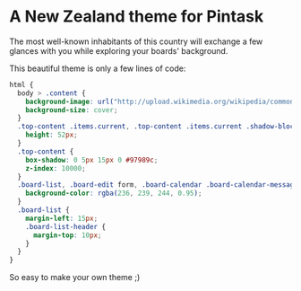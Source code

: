 A New Zealand theme for Pintask
=========================

The most well-known inhabitants of this country will exchange a few glances with you while exploring your boards' background.

This beautiful theme is only a few lines of code:

```css
html {
  body > .content {
    background-image: url("http://upload.wikimedia.org/wikipedia/commons/b/bb/Ewe_and_lamb_in_Kent.jpg");
    background-size: cover;
  }
  .top-content .items.current, .top-content .items.current .shadow-blocks {
    height: 52px;
  }
  .top-content {
    box-shadow: 0 5px 15px 0 #97989c;
    z-index: 10000;
  }
  .board-list, .board-edit form, .board-calendar .board-calendar-message {
    background-color: rgba(236, 239, 244, 0.95);
  }
  .board-list {
    margin-left: 15px;
    .board-list-header {
      margin-top: 10px;
    }
  }
}
```

So easy to make your own theme ;)
